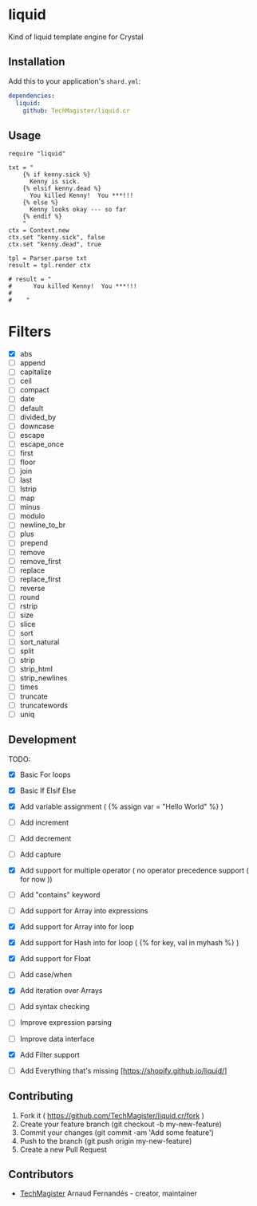 # liquid

Kind of liquid template engine for Crystal

## Installation

Add this to your application's `shard.yml`:

```yaml
dependencies:
  liquid:
    github: TechMagister/liquid.cr
```

## Usage

```crystal
require "liquid"

txt = "
    {% if kenny.sick %}
      Kenny is sick.
    {% elsif kenny.dead %}
      You killed Kenny!  You ***!!!
    {% else %}
      Kenny looks okay --- so far
    {% endif %}
    "
ctx = Context.new
ctx.set "kenny.sick", false
ctx.set "kenny.dead", true

tpl = Parser.parse txt
result = tpl.render ctx

# result = "
#      You killed Kenny!  You ***!!!
#    
#    "

```

# Filters
- [x] abs
- [ ] append
- [ ] capitalize
- [ ] ceil
- [ ] compact
- [ ] date
- [ ] default
- [ ] divided_by
- [ ] downcase
- [ ] escape
- [ ] escape_once
- [ ] first
- [ ] floor
- [ ] join
- [ ] last
- [ ] lstrip
- [ ] map
- [ ] minus
- [ ] modulo
- [ ] newline_to_br
- [ ] plus
- [ ] prepend
- [ ] remove
- [ ] remove_first
- [ ] replace
- [ ] replace_first
- [ ] reverse
- [ ] round
- [ ] rstrip
- [ ] size
- [ ] slice
- [ ] sort
- [ ] sort_natural
- [ ] split
- [ ] strip
- [ ] strip_html
- [ ] strip_newlines
- [ ] times
- [ ] truncate
- [ ] truncatewords
- [ ] uniq

## Development

TODO:
- [x] Basic For loops
- [x] Basic If Elsif Else
- [x] Add variable assignment ( {% assign var = "Hello World" %} )
- [ ] Add increment
- [ ] Add decrement
- [ ] Add capture
- [x] Add support for multiple operator ( no operator precedence support ( for now )) 
- [ ] Add "contains" keyword
- [ ] Add support for Array into expressions
- [x] Add support for Array into for loop
- [x] Add support for Hash into for loop ( {% for key, val in myhash %} )
- [x] Add support for Float
- [ ] Add case/when
- [x] Add iteration over Arrays
- [ ] Add syntax checking
- [ ] Improve expression parsing
- [ ] Improve data interface
- [x] Add Filter support
- [ ] Add Everything that's missing [https://shopify.github.io/liquid/]


## Contributing

1. Fork it ( https://github.com/TechMagister/liquid.cr/fork )
2. Create your feature branch (git checkout -b my-new-feature)
3. Commit your changes (git commit -am 'Add some feature')
4. Push to the branch (git push origin my-new-feature)
5. Create a new Pull Request

## Contributors

- [TechMagister](https://github.com/TechMagister) Arnaud Fernandés - creator, maintainer
